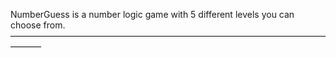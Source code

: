 NumberGuess is a number logic game with 5 different levels you can choose from.
–––––––––––––––––––––––––––––––––––––––––––––––––––––––––––––––––––––––––––––––
